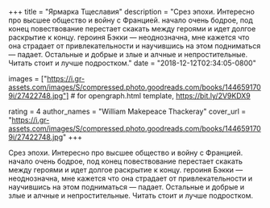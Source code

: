 
+++
title = "Ярмарка Тщеславия"
description = "Срез эпохи. Интересно про высшее общество и войну с Францией. начало очень бодрое, под конец повествование перестает скакать между героями и идет долгое раскрытие к концу. героиня Бэкки — неоднозначна, мне кажется что она страдает от привлекательности и научившись на этом подниматься — падает. Остальные и добрые и злые и алчные и непростительные. Читать стоит и лучше подростком."
date = "2018-12-12T02:34:05-0800"

images = ["https://i.gr-assets.com/images/S/compressed.photo.goodreads.com/books/1446591709i/27422748.jpg"]  # for opengraph.html template, https://bit.ly/2V9KDX9

rating = 4
author_names = "William Makepeace Thackeray"
cover_url = "https://i.gr-assets.com/images/S/compressed.photo.goodreads.com/books/1446591709i/27422748.jpg"
+++

Срез эпохи. Интересно про высшее общество и войну с Францией. начало очень бодрое, под конец повествование перестает скакать между героями и идет долгое раскрытие к концу. героиня Бэкки — неоднозначна, мне кажется что она страдает от привлекательности и научившись на этом подниматься — падает. Остальные и добрые и злые и алчные и непростительные. Читать стоит и лучше подростком.
